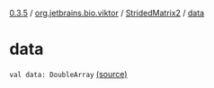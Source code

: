 [0.3.5](../../index.md) / [org.jetbrains.bio.viktor](../index.md) / [StridedMatrix2](index.md) / [data](.)

# data

`val data: DoubleArray` [(source)](https://github.com/JetBrains-Research/viktor/blob/0.3.5/src/main/kotlin/org/jetbrains/bio/viktor/StridedMatrix2.kt#L15)
